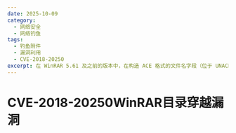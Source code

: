 ```yaml
---
date: 2025-10-09
category:
  - 网络安全
  - 网络钓鱼
tags:
  - 钓鱼附件
  - 漏洞利用
  - CVE-2018-20250
excerpt: 在 WinRAR 5.61 及之前的版本中，在构造 ACE 格式的文件名字段（位于 UNACEV2.dll 中）时存在路径遍历漏洞。当使用特定模式操作文件名字段时，目标（提取）文件夹将被忽略，从而将文件名视为绝对路径。
---
```


# CVE-2018-20250WinRAR目录穿越漏洞
